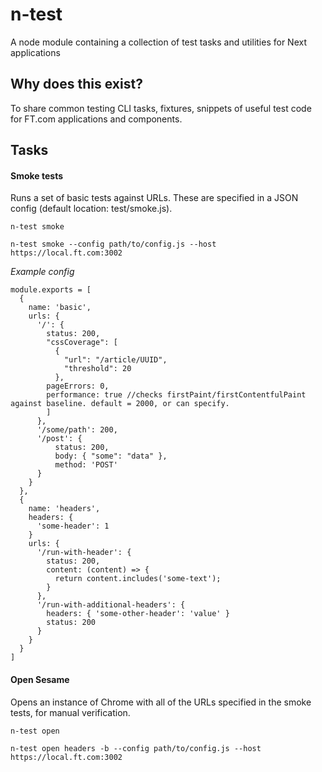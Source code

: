 # n-test
A node module containing a collection of test tasks and utilities for Next applications

## Why does this exist?

To share common testing CLI tasks, fixtures, snippets of useful test code for FT.com applications and components.

## Tasks

#### Smoke tests

Runs a set of basic tests against URLs. These are specified in a JSON config (default location: test/smoke.js).


`n-test smoke`

`n-test smoke --config path/to/config.js --host https://local.ft.com:3002`

*Example config*
```
module.exports = [
  {
    name: 'basic',
    urls: {
      '/': {
        status: 200,
        "cssCoverage": [
          {
            "url": "/article/UUID",
            "threshold": 20
          },
        pageErrors: 0,
        performance: true //checks firstPaint/firstContentfulPaint against baseline. default = 2000, or can specify.
        ]
      },
      '/some/path': 200,
      '/post': {
          status: 200,
          body: { "some": "data" },
          method: 'POST'
      }
    }
  },
  {
    name: 'headers',
    headers: {
      'some-header': 1
    }
    urls: {
      '/run-with-header': {
        status: 200,
        content: (content) => {
          return content.includes('some-text');
        }
      },
      '/run-with-additional-headers': {
        headers: { 'some-other-header': 'value' }
        status: 200
      }
    }
  }
]
```

#### Open Sesame

Opens an instance of Chrome with all of the URLs specified in the smoke tests, for manual verification.

`n-test open`

`n-test open headers -b --config path/to/config.js --host https://local.ft.com:3002`
